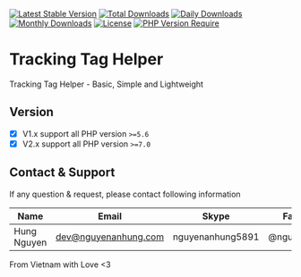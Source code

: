 [![Latest Stable Version](https://img.shields.io/packagist/v/nguyenanhung/tracking-tag-helper.svg?style=flat-square)](https://packagist.org/packages/nguyenanhung/tracking-tag-helper)
[![Total Downloads](https://img.shields.io/packagist/dt/nguyenanhung/tracking-tag-helper.svg?style=flat-square)](https://packagist.org/packages/nguyenanhung/tracking-tag-helper)
[![Daily Downloads](https://img.shields.io/packagist/dd/nguyenanhung/tracking-tag-helper.svg?style=flat-square)](https://packagist.org/packages/nguyenanhung/tracking-tag-helper)
[![Monthly Downloads](https://img.shields.io/packagist/dm/nguyenanhung/tracking-tag-helper.svg?style=flat-square)](https://packagist.org/packages/nguyenanhung/tracking-tag-helper)
[![License](https://img.shields.io/packagist/l/nguyenanhung/tracking-tag-helper.svg?style=flat-square)](https://packagist.org/packages/nguyenanhung/tracking-tag-helper)
[![PHP Version Require](https://img.shields.io/packagist/dependency-v/nguyenanhung/tracking-tag-helper/php)](https://packagist.org/packages/nguyenanhung/tracking-tag-helper)

# Tracking Tag Helper

Tracking Tag Helper - Basic, Simple and Lightweight

## Version

- [x] V1.x support all PHP version `>=5.6`
- [x] V2.x support all PHP version `>=7.0`

## Contact & Support

If any question & request, please contact following information

| Name        | Email                | Skype            | Facebook      |
|-------------|----------------------|------------------|---------------|
| Hung Nguyen | dev@nguyenanhung.com | nguyenanhung5891 | @nguyenanhung |

From Vietnam with Love <3
